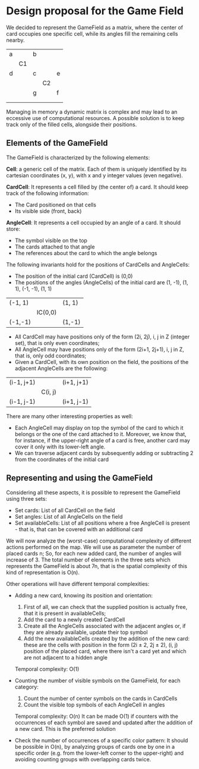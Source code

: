 # Design proposal for the Game Field

We decided to represent the GameField as a matrix,
where the center of card occupies one specific cell,
while its angles fill the remaining cells nearby.


|   |    |   |    |   |
|---|----|---|----|---|
| a |    | b |    |   |
|   | C1 |   |    |   |
| d |    | c |    | e |
|   |    |   | C2 |   |
|   |    | g |    | f |
|   |    |   |    |   |
|   |    |   |    |   |


Managing in memory a dynamic matrix is complex and may
lead to an eccessive use of computational resources.
A possible solution is to keep track only of the filled cells, 
alongside their positions.

## Elements of the GameField

The GameField is characterized by the following elements:

__Cell__: a generic cell of the matrix. Each of them is uniquely
identified by its cartesian coordinates (x, y), with x and y integer values
(even negative).

__CardCell__: It represents a cell filled by (the center of) a card.
It should keep track of the following information:
- The Card positioned on that cells
- Its visible side (front, back)

__AngleCell__: It represents a cell occupied by an angle of a card.
It should store:
- The symbol visible on the top
- The cards attached to that angle
- The references about the card to which the angle belongs

The following invariants hold for the positions of CardCells and AngleCells:

- The position of the initial card (CardCell) is (0,0)
- The positions of the angles (AngleCells) of the initial
  card are (1, -1), (1, 1), (-1, -1), (1, 1)


|         |         |        |
|---------|---------|--------|
| (-1, 1) |         | (1, 1) |
|         | IC(0,0) |        |
| (-1,-1) |         | (1,-1) |

- All CardCell may have positions only of the form (2i, 2j), i, j in Z (integer set),
  that is only even coordinates;
- All AngleCell  may have positions only of the form (2i+1, 2j+1), i, j in Z, 
  that is, only odd coordinates;
- Given a CardCell, with its own position on the field, the positions
  of the adjacent AngleCells are the following:

|            |         |            |
|------------|---------|------------|
| (i-1, j+1) |         | (i+1, j+1) |
|            | C(i, j) |            |
| (i-1, j-1) |         | (i+1, j-1) |

There are many other interesting properties as well:
- Each AngleCell may display on top the symbol of the card to which it belongs
 or the one of the card attached to it. Moreover, we know that, for instance, 
 if the upper-right angle of a card is free, another card may cover it only
 with its lower-left angle.
- We can traverse adjacent cards by subsequently adding or subtracting 2 
  from the coordinates of the initial card 

## Representing and using the GameField

Considering all these aspects, it is possible to
represent the GameField using three sets:

- Set<CardCell> cards: List of all CardCell on the field
- Set<AngleCell> angles: List of all AngleCells on the field
- Set<Point> availableCells: List of all positions where a free AngleCell is present -
  that is, that can be covered with an additional card

We will now analyze the (worst-case) computational complexity of
different actions performed on the map. We will use as parameter
the number of placed cards n; So, for each new added card, the number
of angles will increase of 3. The total number of elements in the 
three sets which represents the GameField is about 7n, that is
the spatial complexity of this kind of representation is O(n).

Other operations will have different temporal complexities:

- Adding a new card, knowing its position and orientation:
    1. First of all, we can check that the supplied position is actually free,
       that it is present in availableCells;
    2. Add the card to a newly created CardCell
    3. Create all the AngleCells associated with the adjacent angles or, if they are
       already available, update their top symbol
    4. Add the new availableCells created by the addition of the new card:
       these are the cells with position in the form (2i ± 2, 2j ± 2), (i, j) position of the placed card,
       where there isn't a card yet and which are not adjacent to a hidden angle
    
    Temporal complexity: O(1)

- Counting the number of visible symbols on the GameField, for each category:
    1. Count the number of center symbols on the cards in CardCells
    2. Count the visible top symbols of each AngleCell in angles
    
    Temporal complexity: O(n)
    It can be made O(1) if counters with the occurrences of each symbol are saved
    and updated after the addition of a new card. This is the preferred solution

- Check the number of occurrences of a specific color pattern:
   It should be possible in O(n), by analyzing groups of cards one by one in a specific order
   (e.g. from the lower-left corner to the upper-right) and avoiding counting groups with
   overlapping cards twice.

